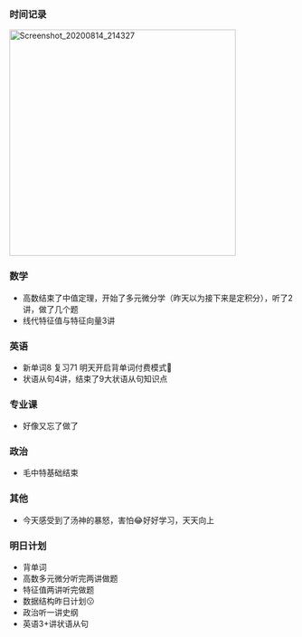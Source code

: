 ### 时间记录

<img src="https://raw.githubusercontent.com/Kong-PR/Typora-picture/master/img/Screenshot_20200814_214327.jpg" alt="Screenshot_20200814_214327" width=400 />

### 数学

- 高数结束了中值定理，开始了多元微分学（昨天以为接下来是定积分），听了2讲，做了几个题
- 线代特征值与特征向量3讲

### 英语

- 新单词8 复习71 明天开启背单词付费模式:see_no_evil:
- 状语从句4讲，结束了9大状语从句知识点

### 专业课

- 好像又忘了做了

### 政治

- 毛中特基础结束

### 其他

- 今天感受到了汤神的暴怒，害怕:joy:好好学习，天天向上

### 明日计划

- 背单词
- 高数多元微分听完两讲做题
- 特征值两讲听完做题
- 数据结构昨日计划:kissing:
- 政治听一讲史纲
- 英语3+讲状语从句